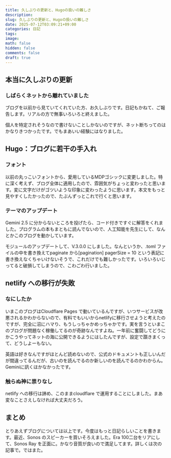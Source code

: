 ```yaml
---
title: 久しぶりの更新と、Hugoの扱いの難しさ
description:
slug: 久しぶりの更新と、Hugoの扱いの難しさ
date: 2025-07-12T03:09:21+09:00
categories: 日記
tags:
image:
math: false
hidden: false
comments: false
draft: true
---
```


## 本当に久しぶりの更新

### しばらくネットから離れていました

ブログを以前から見ていてくれていた方、お久しぶりです。日記もかねて、ご報告します。リアルの方で無事いろいろと終えました。

個人を特定されそうなので書けないことしかないのですが、ネット断ちってのはかなりきつかったです。でもまあいい経験にはなりました。

## Hugo：ブログに若干の手入れ

### フォント

以前の丸っこいフォントから、愛用しているMDPゴシックに変更しました。特に深く考えず、ブログ全体に適用したので、雰囲気がちょっと変わったと思います。変に文字だけがゴツいような印象に変わったように思います。本文をもっと見やすくしたかったので、たぶんずっとこれで行くと思います。

### テーマのアップデート

Gemini 2.5 に分からないところを投げたら、コード付きですぐに解答をくれました。プログラムの本もまともに読んでないので、人工知能を先生にして、なんとかこのブログを動かしています。

モジュールのアップデートして、V.3.0.0 にしました。なんというか、.toml ファイルの中を書き換えてpaginate から[pagination] pagerSize = 10 という表記に書き換えなくちゃいけないそうで、これだけでも難しかったです。いろいろいじってると破損してしまうので、こわごわ行いました。

## netlify への移行が失敗

### なにしたか

いまこのブログはCloudflare Pages で動いているんですが、いつサービスが改悪されるかわからないので、有料でもいいからnetlifyに移行させようと考えたのですが、完全に沼にハマり、もうしっちゃかめっちゃかです。実を言うといまこのブログが問題なく稼働してるのが奇跡なんですよね。一年前に奮闘してどうにかこうやってネットの海に公開できるようにはしたんですが、設定で躓きまくって、どうしよーもない。

英語は好きなんですがほとんど読めないので、公式のドキュメントも正しいんだが間違ってるんだが、古いのを読んでるのか新しいのを読んでるのかわからん。Geminiに訊くほかなかったです。

### 触らぬ神に祟りなし

netlify への移行は諦め、このままcloudflare で運用することにしました。まあ変なことさえしなければ大丈夫だろう。

## まとめ

とりあえずブログについては以上です。今度はもっと日記らしいことを書きます。最近、Sonos のスピーカーを買いそろえました。Era 100二台をリアにして、Sonos Ray を正面に。かなり音質が良いので満足してます。詳しくは次の記事で。ではまた。